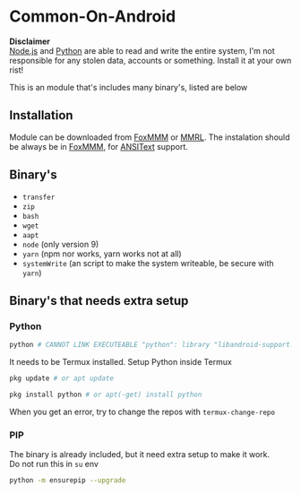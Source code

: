 [foxmmm]: https://github.com/Fox2Code/FoxMagiskModuleManager
[mmrl]: https://github.com/DerGoogler/MMRL
[ansi]: https://github.com/Fox2Code/AndroidANSI
[nodejs]: https://nodejs.org/en/
[python]: https://www.python.org/

# Common-On-Android

**Disclaimer**  
[Node.js][nodejs] and [Python][python] are able to read and write the entire system, I'm not responsible for any stolen data, accounts or something. Install it at your own rist!

This is an module that's includes many binary's, listed are below

## Installation

Module can be downloaded from [FoxMMM][foxmmm] or [MMRL][mmrl]. The instalation should be always be in [FoxMMM][foxmmm], for [ANSIText][ansi] support.

## Binary's

- `transfer`
- `zip`
- `bash`
- `wget`
- `aapt`
- `node` (only version 9)
- `yarn` (npm nor works, yarn works not at all)
- `systemWrite` (an script to make the system writeable, be secure with `yarn`)

## Binary's that needs extra setup

### Python

```bash
python # CANNOT LINK EXECUTEABLE "python": library "libandroid-support.so" not found: needed by main executeable
```

It needs to be Termux installed. Setup Python inside Termux

```bash
pkg update # or apt update
```

```bash
pkg install python # or apt(-get) install python
```

When you get an error, try to change the repos with `termux-change-repo`

### PIP

The binary is already included, but it need extra setup to make it work.  
Do not run this in `su` env

```bash
python -m ensurepip --upgrade
```
